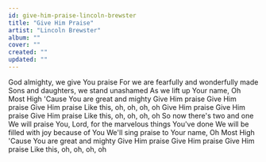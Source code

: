 ```yaml
---
id: give-him-praise-lincoln-brewster
title: "Give Him Praise"
artist: "Lincoln Brewster"
album: ""
cover: ""
created: ""
updated: ""
---
```


God almighty, we give You praise
For we are fearfully and wonderfully made
Sons and daughters, we stand unashamed
As we lift up Your name, Oh Most High
'Cause You are great and mighty
Give Him praise
Give Him praise
Give Him praise
Like this, oh, oh, oh, oh
Give Him praise
Give Him praise
Give Him praise
Like this, oh, oh, oh, oh
So now there's two and one
We will praise You, Lord, for the marvelous things You've done
We will be filled with joy because of You
We'll sing praise to Your name, Oh Most High
'Cause You are great and mighty
Give Him praise
Give Him praise
Give Him praise
Like this, oh, oh, oh, oh